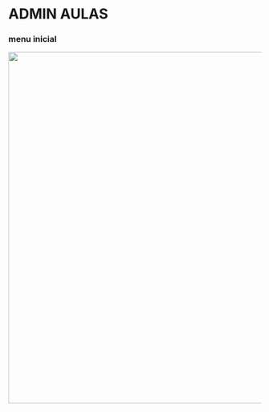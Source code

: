 # ADMIN AULAS
<h3>menu inicial</h3>

<div class="align">
  <img src="https://user-images.githubusercontent.com/108354728/258538084-ea3efe18-1cbb-4608-85b0-46b19a4aedb2.png" width="700px"/>
</div>
